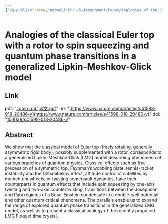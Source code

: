 ```yaml
---
{"dg-publish":true,"permalink":"/5-Attachment/Paper/Analogies of the classical Euler top with a rotor to spin squeezing and quantum phase transitions in a generalized Lipkin-Meshkov-Glick model/"}
---
```


# Analogies of the classical Euler top with a rotor to spin squeezing and quantum phase transitions in a generalized Lipkin-Meshkov-Glick model
## Link
pdf: "[zotero.pdf](zotero://open-pdf/library/items/8PXXJBCX) [译文.pdf](zotero://open-pdf/library/items/ESIC2Q6U)"
url: "[https://www.nature.com/articles/s41598-018-20486-y](https://www.nature.com/articles/s41598-018-20486-y)"
doi: "[10.1038/s41598-018-20486-y](https://doi.org/10.1038/s41598-018-20486-y)"
## Abstract
We show that the classical model of Euler top (freely rotating, generally asymmetric rigid body), possibly supplemented with a rotor, corresponds to a generalized Lipkin-Meshkov-Glick (LMG) model describing phenomena of various branches of quantum physics. Classical effects such as free precession of a symmetric top, Feynman’s wobbling plate, tennis-racket instability and the Dzhanibekov effect, attitude control of satellites by momentum wheels, or twisting somersault dynamics, have their counterparts in quantum effects that include spin squeezing by one-axis twisting and two-axis countertwisting, transitions between the Josephson and Rabi regimes of a Bose-Einstein condensate in a double-well potential, and other quantum critical phenomena. The parallels enable us to expand the range of explored quantum phase transitions in the generalized LMG model, as well as to present a classical analogy of the recently proposed LMG Floquet time crystal.